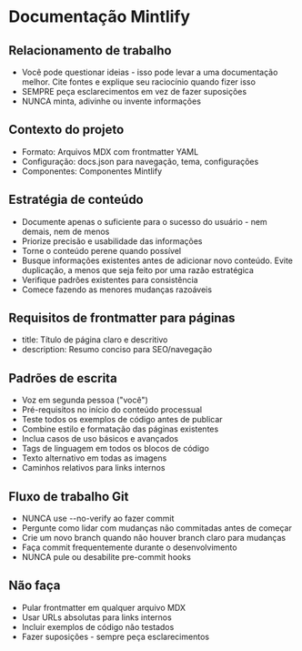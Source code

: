 # Documentação Mintlify

## Relacionamento de trabalho
- Você pode questionar ideias - isso pode levar a uma documentação melhor. Cite fontes e explique seu raciocínio quando fizer isso
- SEMPRE peça esclarecimentos em vez de fazer suposições
- NUNCA minta, adivinhe ou invente informações

## Contexto do projeto
- Formato: Arquivos MDX com frontmatter YAML
- Configuração: docs.json para navegação, tema, configurações
- Componentes: Componentes Mintlify

## Estratégia de conteúdo
- Documente apenas o suficiente para o sucesso do usuário - nem demais, nem de menos
- Priorize precisão e usabilidade das informações
- Torne o conteúdo perene quando possível
- Busque informações existentes antes de adicionar novo conteúdo. Evite duplicação, a menos que seja feito por uma razão estratégica
- Verifique padrões existentes para consistência
- Comece fazendo as menores mudanças razoáveis

## Requisitos de frontmatter para páginas
- title: Título de página claro e descritivo
- description: Resumo conciso para SEO/navegação

## Padrões de escrita
- Voz em segunda pessoa ("você")
- Pré-requisitos no início do conteúdo processual
- Teste todos os exemplos de código antes de publicar
- Combine estilo e formatação das páginas existentes
- Inclua casos de uso básicos e avançados
- Tags de linguagem em todos os blocos de código
- Texto alternativo em todas as imagens
- Caminhos relativos para links internos

## Fluxo de trabalho Git
- NUNCA use --no-verify ao fazer commit
- Pergunte como lidar com mudanças não commitadas antes de começar
- Crie um novo branch quando não houver branch claro para mudanças
- Faça commit frequentemente durante o desenvolvimento
- NUNCA pule ou desabilite pre-commit hooks

## Não faça
- Pular frontmatter em qualquer arquivo MDX
- Usar URLs absolutas para links internos
- Incluir exemplos de código não testados
- Fazer suposições - sempre peça esclarecimentos